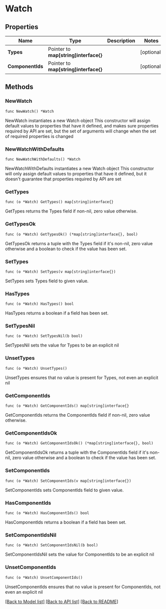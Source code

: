 # Watch

## Properties

Name | Type | Description | Notes
------------ | ------------- | ------------- | -------------
**Types** | Pointer to **map[string]interface{}** |  | [optional] 
**ComponentIds** | Pointer to **map[string]interface{}** |  | [optional] 

## Methods

### NewWatch

`func NewWatch() *Watch`

NewWatch instantiates a new Watch object
This constructor will assign default values to properties that have it defined,
and makes sure properties required by API are set, but the set of arguments
will change when the set of required properties is changed

### NewWatchWithDefaults

`func NewWatchWithDefaults() *Watch`

NewWatchWithDefaults instantiates a new Watch object
This constructor will only assign default values to properties that have it defined,
but it doesn't guarantee that properties required by API are set

### GetTypes

`func (o *Watch) GetTypes() map[string]interface{}`

GetTypes returns the Types field if non-nil, zero value otherwise.

### GetTypesOk

`func (o *Watch) GetTypesOk() (*map[string]interface{}, bool)`

GetTypesOk returns a tuple with the Types field if it's non-nil, zero value otherwise
and a boolean to check if the value has been set.

### SetTypes

`func (o *Watch) SetTypes(v map[string]interface{})`

SetTypes sets Types field to given value.

### HasTypes

`func (o *Watch) HasTypes() bool`

HasTypes returns a boolean if a field has been set.

### SetTypesNil

`func (o *Watch) SetTypesNil(b bool)`

 SetTypesNil sets the value for Types to be an explicit nil

### UnsetTypes
`func (o *Watch) UnsetTypes()`

UnsetTypes ensures that no value is present for Types, not even an explicit nil
### GetComponentIds

`func (o *Watch) GetComponentIds() map[string]interface{}`

GetComponentIds returns the ComponentIds field if non-nil, zero value otherwise.

### GetComponentIdsOk

`func (o *Watch) GetComponentIdsOk() (*map[string]interface{}, bool)`

GetComponentIdsOk returns a tuple with the ComponentIds field if it's non-nil, zero value otherwise
and a boolean to check if the value has been set.

### SetComponentIds

`func (o *Watch) SetComponentIds(v map[string]interface{})`

SetComponentIds sets ComponentIds field to given value.

### HasComponentIds

`func (o *Watch) HasComponentIds() bool`

HasComponentIds returns a boolean if a field has been set.

### SetComponentIdsNil

`func (o *Watch) SetComponentIdsNil(b bool)`

 SetComponentIdsNil sets the value for ComponentIds to be an explicit nil

### UnsetComponentIds
`func (o *Watch) UnsetComponentIds()`

UnsetComponentIds ensures that no value is present for ComponentIds, not even an explicit nil

[[Back to Model list]](../README.md#documentation-for-models) [[Back to API list]](../README.md#documentation-for-api-endpoints) [[Back to README]](../README.md)


